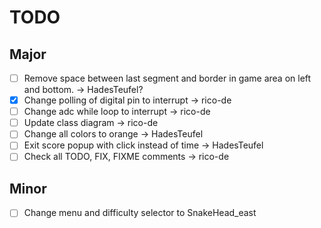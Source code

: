 # TODO

## Major

- [ ] Remove space between last segment and border in game area on left and bottom. -> HadesTeufel?
- [x] Change polling of digital pin to interrupt -> rico-de
- [ ] Change adc while loop to interrupt -> rico-de
- [ ] Update class diagram -> rico-de
- [ ] Change all colors to orange -> HadesTeufel
- [ ] Exit score popup with click instead of time -> HadesTeufel
- [ ] Check all TODO, FIX, FIXME comments -> rico-de

## Minor

- [ ] Change menu and difficulty selector to SnakeHead_east
